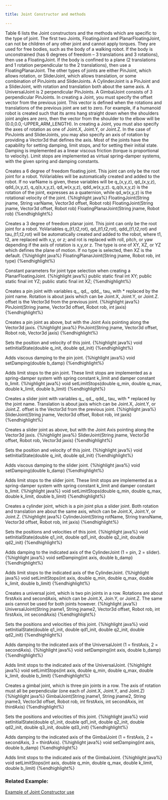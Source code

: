 ```yaml
---

title: Joint Constructor and methods

---
```



Table 6 lists the Joint constructors and the methods which are specific to the type of joint. The first two Joints, FloatingJoint and PlanarFloatingJoint, can not be children of any other joint and cannot apply torques.
They are used for free bodies, such as the body of a walking robot. If the body is unconstrained (has 6 degrees of freedom – 3 translations and 3 rotations), then use a FloatingJoint. 
If the body is confined to a plane (2 translations and 1 rotation perpendicular to the 2 translations), then use a FloatingPlanarJoint. 
The other types of joints are either PinJoint, which allows rotation, or SliderJoint, which allows translation, or some combination of PinJoints and SliderJoints. 
A CylinderJoint is a PinJoint and a SliderJoint, with rotation and translation both about the same axis. A UniversalJoint is 2 perpendicular PinJoints. A GimbalJoint consists of 3 perpendicular PinJoints. 
In creating a Joint, you must specify the offset vector from the previous joint. This vector is defined when the rotations and translations of the previous joint are set to zero. 
For example, if a humanoid robot is created such that its arms hang straight down when the shoulders joint angles are zero, then the vector from the shoulder to the elbow will be (0.0,0.0,-UPPER_ARM_LENGTH). 
In creating a Joint, you must also specify the axes of rotation as one of Joint.X, Joint.Y, or Joint.Z. In the case of PinJoints and SliderJoints, you may also specify an axis of rotation by providing a Vector3d that defines the axis. 
Most of the joints have the capability for setting damping, limit stops, and for setting their initial state. Damping is implemented as a linear viscous friction (torque is proportional to velocity).
Limit stops are implemented as virtual spring-damper systems, with the given spring and damping constants. 

Creates a 6 degree of freedom floating joint. This joint can only be the root joint for a robot. YoVariables will be automatically created and added to the robot. If no varName is given, these variables will be q_(x,y,z), qd_(x,y,z), qdd_(x,y,z), q_q(s,x,y,z), qd_w(x,y,z), qdd_w(x,y,z). q_q(s,x,y,z) is the rotation of the joint, expresses as a quaternion, while qd_w(x,y,z) is the rotational velocity of the joint.
{%highlight java%}
FloatingJoint(String jname, String varName, Vector3d offset, Robot rob) 
FloatingJoint(String jname, Vector3d offset, Robot rob)
FloatingPlanarJoint(String jname, Robot rob) 
{%endhighlight%}

Creates a 3 degree of freedom planar joint. This joint can only be the root joint for a robot. YoVariables q_(t1,t2,rot), qd_(t1,t2,rot), qdd_(t1,t2,rot) and tau_(t1,t2,rot) will be automatically created and added to the robot, where t1, t2, are replaced with x,y, or z; and rot is replaced with roll, pitch, or yaw depending if the axis of rotation is x,y,or z. The type is one of XY, XZ, or YZ which defines the plane of motion. If no type is selected, then XZ is the default.
{%highlight java%}
FloatingPlanarJoint(String jname, Robot rob, int type)
{%endhighlight%}

Constant parameters for joint type selection when creating a PlanarFloatingJoint.
{%highlight java%}
public static final int XY; 
public static final int YZ; 
public static final int XZ;
{%endhighlight%}

Creates a pin joint with variables q_, qd_, qdd_, tau_ with * replaced by the joint name. Rotation is about jaxis which can be Joint.X, Joint.Y, or Joint.Z. offset is the Vector3d from the previous joint.
{%highlight java%}
PinJoint(String jname, Vector3d offset, Robot rob, int jaxis)
{%endhighlight%}

Creates a pin joint as above, but with the Joint Axis pointing along the Vector3d jaxis.
{%highlight java%}
PinJoint(String jname, Vector3d offset, Robot rob, Vector3d jaxis)
{%endhighlight%}

Sets the position and velocity of this joint.
{%highlight java%}
void setInitialState(double q_init, double qd_init)
{%endhighlight%}

Adds viscous damping to the pin joint.
{%highlight java%}
void setDamping(double b_damp)
{%endhighlight%}

Adds limit stops to the pin joint. These limit stops are implemented as a spring-damper system with spring constant k_limit and damper constant b_limit.
{%highlight java%}
void setLimitStops(double q_min, double q_max, double k_limit, double b_limit)
{%endhighlight%}

Creates a slider joint with variables q_, qd_, qdd_, tau_ with * replaced by the joint name. Translation is about jaxis which can be Joint.X, Joint.Y, or Joint.Z. offset is the Vector3d from the previous joint.
{%highlight java%}
SliderJoint(String jname, Vector3d offset, Robot rob, int jaxis)
{%endhighlight%}

Creates a slider joint as above, but with the Joint Axis pointing along the Vector3d jaxis.
{%highlight java%}
SliderJoint(String jname, Vector3d offset, Robot rob, Vector3d jaxis)
{%endhighlight%}

Sets the position and velocity of this joint.
{%highlight java%}
void setInitialState(double q_init, double qd_init)
{%endhighlight%}

Adds viscous damping to the slider joint.
{%highlight java%}
void setDamping(double b_damp)
{%endhighlight%}

Adds limit stops to the slider joint. These limit stops are implemented as a spring-damper system with spring constant k_limit and damper constant b_limit.
{%highlight java%}
void setLimitStops(double q_min, double q_max, double k_limit, double b_limit)
{%endhighlight%}

Creates a cylinder joint, which is a pin joint plus a slider joint. Both rotation and translation are about the same axis, which can be Joint.X, Joint.Y, or Joint.Z.
{%highlight java%}
CylinderJoint(String rotName, String transName, Vector3d offset, Robot rob, int jaxis)
{%endhighlight%}

Sets the positions and velocities of this joint.
{%highlight java%}
void setInitialState(double q1_init, double qd1_init, double q2_init, double qd2_init)
{%endhighlight%}

Adds damping to the indicated axis of the CylinderJoint (1 = pin, 2 = slider).
{%highlight java%}
void setDamping(int axis, double b_damp)
{%endhighlight%}

Adds limit stops to the indicated axis of the CylinderJoint.
{%highlight java%}
void setLimitStops(int axis, double q_min, double q_max, double k_limit, double b_limit)
{%endhighlight%}

Creates a universal joint, which is two pin joints in a row. Rotations are about firstAxis and secondAxis, which can be Joint.X, Join.Y, or Joint.Z. The same axis cannot be used for both joints however.
{%highlight java%}
UniversalJoint(String jname1, String jname2, Vector3d offset, Robot rob, int firstAxis, int secondAxis)
{%endhighlight%}

Sets the positions and velocities of this joint.
{%highlight java%}
void setInitialState(double q1_init, double qd1_init, double q2_init, double qd2_init)
{%endhighlight%}

Adds damping to the indicated axis of the UniversalJoint (1 = firstAxis, 2 = secondAxis).
{%highlight java%}
void setDamping(int axis, double b_damp)
{%endhighlight%}

Adds limit stops to the indicated axis of the UniversalJoint.
{%highlight java%}
void setLimitStops(int axis, double q_min, double q_max, double k_limit, double b_limit)
{%endhighlight%}

Creates a gimbal joint, which is three pin joints in a row. The axis of rotation must all be perpendicular (one each of Joint.X, Joint.Y, and Joint.Z)
{%highlight java%}
GimbalJoint(String jname1, String jname2, String jname3, Vector3d offset, Robot rob, int firstAxis, int secondAxis, int thirdAxis)
{%endhighlight%}

Sets the positions and velocities of this joint.
{%highlight java%}
void setInitialState(double q1_init, double qd1_init, double q2_init, double qd2_init, double q3_init, double qd3_init)
{%endhighlight%}

Adds damping to the indicated axis of the GimbalJoint (1 = firstAxis, 2 = secondAxis, 3 = thirdAxis).
{%highlight java%}
void setDamping(int axis, double b_damp)
{%endhighlight%}

Adds limit stops to the indicated axis of the GimbalJoint.
{%highlight java%}
void setLimitStops(int axis, double q_min, double q_max, double k_limit, double b_limit)
{%endhighlight%}

### Related Example:
[Example of Joint Constructor use]

[Example of Joint Constructor use]: /documentation/20-scs/00-tutorials/07-creating-robot-with-multiple-joints